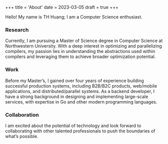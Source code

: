 +++
title = 'About'
date = 2023-03-05
draft = true
+++

Hello! My name is TH Huang; I am a Computer Science enthusiast.

### Research

Currently, I am pursuing a Master of Science degree in Computer Science at Northwestern University. With a deep interest in optimizing and parallelizing compilers, my passion lies in understanding the abstractions used within compilers and leveraging them to achieve broader optimization potential.

### Work

Before my Master’s, I gained over four years of experience building successful production systems, including B2B/B2C products, web/mobile applications, and distributed/parallel systems. As a backend developer, I have a strong background in designing and implementing large-scale services, with expertise in Go and other modern programming languages.

### Collaboration

I am excited about the potential of technology and look forward to collaborating with other talented professionals to push the boundaries of what’s possible.
